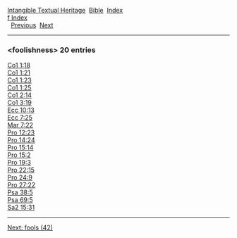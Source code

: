 [Intangible Textual Heritage](../../index)  [Bible](../index) 
[Index](index)   
[f Index](_f_)  
  [Previous](c04374)  [Next](c04376) 

------------------------------------------------------------------------

### &lt;foolishness&gt; 20 entries

[Co1 1:18](../kjv/co1001.htm#018)  
[Co1 1:21](../kjv/co1001.htm#021)  
[Co1 1:23](../kjv/co1001.htm#023)  
[Co1 1:25](../kjv/co1001.htm#025)  
[Co1 2:14](../kjv/co1002.htm#014)  
[Co1 3:19](../kjv/co1003.htm#019)  
[Ecc 10:13](../kjv/ecc010.htm#013)  
[Ecc 7:25](../kjv/ecc007.htm#025)  
[Mar 7:22](../kjv/mar007.htm#022)  
[Pro 12:23](../kjv/pro012.htm#023)  
[Pro 14:24](../kjv/pro014.htm#024)  
[Pro 15:14](../kjv/pro015.htm#014)  
[Pro 15:2](../kjv/pro015.htm#002)  
[Pro 19:3](../kjv/pro019.htm#003)  
[Pro 22:15](../kjv/pro022.htm#015)  
[Pro 24:9](../kjv/pro024.htm#009)  
[Pro 27:22](../kjv/pro027.htm#022)  
[Psa 38:5](../kjv/psa038.htm#005)  
[Psa 69:5](../kjv/psa069.htm#005)  
[Sa2 15:31](../kjv/sa2015.htm#031)  

------------------------------------------------------------------------

[Next: fools (42)](c04376)
